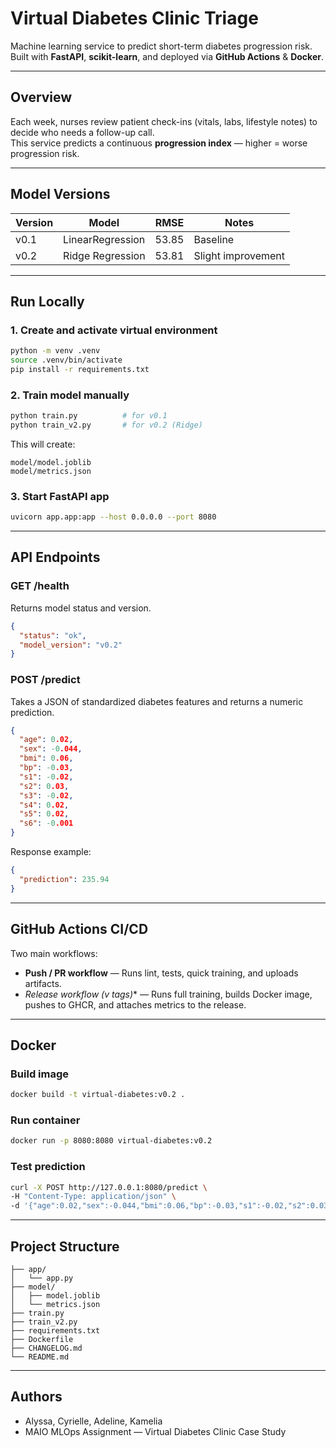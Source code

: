 # Virtual Diabetes Clinic Triage

Machine learning service to predict short-term diabetes progression risk.  
Built with **FastAPI**, **scikit-learn**, and deployed via **GitHub Actions** & **Docker**.

---

## Overview
Each week, nurses review patient check-ins (vitals, labs, lifestyle notes) to decide who needs a follow-up call.  
This service predicts a continuous **progression index** — higher = worse progression risk.

---

## Model Versions

| Version | Model | RMSE | Notes |
|----------|--------|------|--------|
| v0.1 | LinearRegression | 53.85 | Baseline |
| v0.2 | Ridge Regression | 53.81 | Slight improvement |

---

## Run Locally

### 1. Create and activate virtual environment
```bash
python -m venv .venv
source .venv/bin/activate
pip install -r requirements.txt
```

### 2. Train model manually
```bash
python train.py          # for v0.1
python train_v2.py       # for v0.2 (Ridge)
```

This will create:

```
model/model.joblib
model/metrics.json
```

### 3. Start FastAPI app
```bash
uvicorn app.app:app --host 0.0.0.0 --port 8080
```

---

## API Endpoints

### GET /health
Returns model status and version.
```json
{
  "status": "ok",
  "model_version": "v0.2"
}
```

### POST /predict
Takes a JSON of standardized diabetes features and returns a numeric prediction.
```json
{
  "age": 0.02,
  "sex": -0.044,
  "bmi": 0.06,
  "bp": -0.03,
  "s1": -0.02,
  "s2": 0.03,
  "s3": -0.02,
  "s4": 0.02,
  "s5": 0.02,
  "s6": -0.001
}
```

Response example:
```json
{
  "prediction": 235.94
}
```

---

## GitHub Actions CI/CD
Two main workflows:
- **Push / PR workflow** — Runs lint, tests, quick training, and uploads artifacts.  
- **Release workflow (v* tags)** — Runs full training, builds Docker image, pushes to GHCR, and attaches metrics to the release.

---

## Docker

### Build image
```bash
docker build -t virtual-diabetes:v0.2 .
```

### Run container
```bash
docker run -p 8080:8080 virtual-diabetes:v0.2
```

### Test prediction
```bash
curl -X POST http://127.0.0.1:8080/predict \
-H "Content-Type: application/json" \
-d '{"age":0.02,"sex":-0.044,"bmi":0.06,"bp":-0.03,"s1":-0.02,"s2":0.03,"s3":-0.02,"s4":0.02,"s5":0.02,"s6":-0.001}'
```

---

## Project Structure
```
├── app/
│   └── app.py
├── model/
│   ├── model.joblib
│   └── metrics.json
├── train.py
├── train_v2.py
├── requirements.txt
├── Dockerfile
├── CHANGELOG.md
└── README.md
```

---

## Authors
- Alyssa, Cyrielle, Adeline, Kamelia 
- MAIO MLOps Assignment — Virtual Diabetes Clinic Case Study
